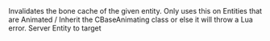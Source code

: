 <function name="InvalidateBoneCache" parent="HolyLib" type="libraryfunc">
	<description>
		Invalidates the bone cache of the given entity.
		<note>
			Only uses this on Entities that are Animated / Inherit the CBaseAnimating class or else it will throw a Lua error.
		</note>
	</description>
	<realm>Server</realm>
	<args>
		<arg name="ent" type="Entity">Entity to target</arg>
	</args>
</function>